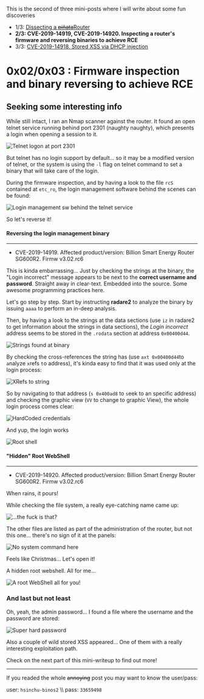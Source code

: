 This is the second of three mini-posts where I will write about some fun discoveries

- 1/3: [Dissecting a ~~piñata~~Router](https://github.com/MarioBartolome/ForFun/blob/master/HW-Hacking/Dissecting-a-router.md)
- **2/3: CVE-2019-14919, CVE-2019-14920. Inspecting a router's firmware and reversing binaries to achieve RCE**
- 3/3: [CVE-2019-14918. Stored XSS via DHCP injection](https://github.com/MarioBartolome/ForFun/blob/master/HW-Hacking/XSS-Injection-via-DHCP-requests.md)

# 0x02/0x03 : Firmware inspection and binary reversing to achieve RCE

## Seeking some interesting info

While still intact, I ran an Nmap scanner against the router. It found an open telnet service running behind port 2301 (naughty naughty), which presents a login when opening a session to it.

![Telnet logon at port 2301](https://user-images.githubusercontent.com/23175380/64639364-fca45b00-d407-11e9-9757-a10ae58412bb.png)

But telnet has no login support by default... so it may be a modified version of telnet, or the system is using the ```-l``` flag on telnet command to set a binary that will take care of the login.

During the firmware inspection, and by having a look to the file ```rcS``` contained at ```etc_ro```, the login management software behind the scenes can be found:

![Login management sw behind the telnet service](https://user-images.githubusercontent.com/23175380/64637833-e943c080-d404-11e9-93a9-1bcf5df2766c.png)


So let's reverse it!


#### Reversing the login management binary
--------

- CVE-2019-14919. Affected product/version: Billion Smart Energy Router SG600R2. Firmw v3.02.rc6


This is kinda embarrassing... Just by checking the strings at the binary, the "Login incorrect" message appears to be next to the **correct username and password**. Straight away in clear-text. Embedded into the source. Some awesome programming practices here. 

Let's go step by step. Start by instructing **radare2** to analyze the binary by issuing `aaaa` to perform an in-deep analysis. 

Then, by having a look to the strings at the data sections (use `iz` in radare2 to get information about the strings in data sections), the *Login incorrect* address seems to be stored in the `.rodata` section at address `0x00400d44`.

![Strings found at binary](https://user-images.githubusercontent.com/23175380/64925410-677ed900-d7f0-11e9-932c-4f727f887a7c.png)

By checking the cross-references the string has (use `axt 0x00400d44`to `a`nalyze `x`refs `t`o address), it's kinda easy to find that it was used only at the login process:

![XRefs to string](https://user-images.githubusercontent.com/23175380/64925414-7c5b6c80-d7f0-11e9-9430-8de64abb8b0e.png)

So by navigating to that address (`s 0x400ad8` to `s`eek to an specific address) and checking the graphic view (`VV` to change to graphic View), the whole login process comes clear: 

![HardCoded credentials](https://user-images.githubusercontent.com/23175380/64637855-f8c30980-d404-11e9-90bd-fdf67860bdd8.png)

And yup, the login works 

![Root shell](https://user-images.githubusercontent.com/23175380/64637883-05dff880-d405-11e9-8aef-4b1c998a183c.png)


#### "Hidden" Root WebShell
--------

- CVE-2019-14920. Affected product/version: Billion Smart Energy Router SG600R2. Firmw v3.02.rc6

When rains, it pours! 

While checking the file system, a really eye-catching name came up: 

![...the fuck is that?](https://user-images.githubusercontent.com/23175380/64637929-15f7d800-d405-11e9-92db-94c33db9087a.png)

The other files are listed as part of the administration of the router, but not this one... there's no sign of it at the panels:

![No system command here](https://user-images.githubusercontent.com/23175380/64638236-ae8e5800-d405-11e9-804b-ebfa85a02830.png)

Feels like Christmas... Let's open it!

A hidden root webshell. All for me...

![A root WebShell all for you!](https://user-images.githubusercontent.com/23175380/64638289-c239be80-d405-11e9-8ede-33c3eba3ed64.png)


### And last but not least

Oh, yeah, the admin password... I found a file where the username and the password are stored: 

![Super hard password](https://user-images.githubusercontent.com/23175380/64638351-d41b6180-d405-11e9-9044-ea67e4cdc37c.png)


Also a couple of wild stored XSS appeared... One of them with a really interesting exploitation path. 

Check on the next part of this mini-writeup to find out more! 

---

If you readed the whole ~~annoying~~ post you may want to know the user/pass: 

user: `hsinchu-binos2` \\\\ pass: `33659498`

